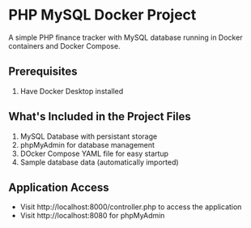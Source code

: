 # PHP MySQL Docker Project

A simple PHP finance tracker with MySQL database running in Docker containers and Docker Compose.

## Prerequisites

1. Have Docker Desktop installed

## What's Included in the Project Files

1. MySQL Database with persistant storage
2. phpMyAdmin for database management
3. DOcker Compose YAML file for easy startup
4. Sample database data (automatically imported)

## Application Access

* Visit http://localhost:8000/controller.php to access the application
* Visit http://localhost:8080 for phpMyAdmin 
